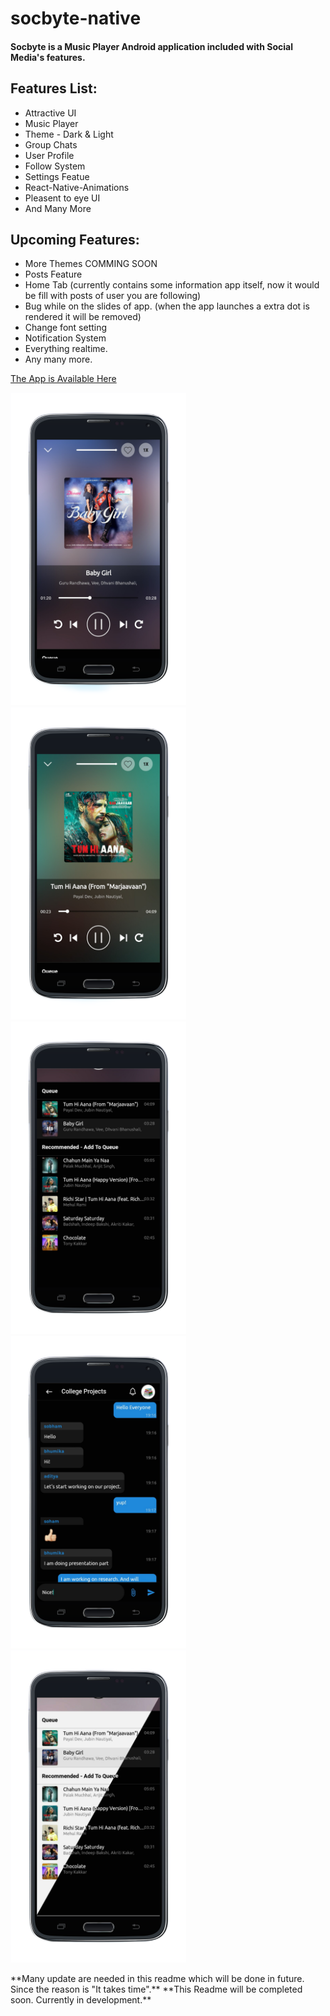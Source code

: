 # socbyte-native

#### Socbyte is a Music Player Android application included with Social Media's features.

## Features List:
- Attractive UI
- Music Player
- Theme - Dark & Light
- Group Chats
- User Profile
- Follow System
- Settings Featue
- React-Native-Animations
- Pleasent to eye UI
- And Many More

## Upcoming Features:
- More Themes COMMING SOON
- Posts Feature
- Home Tab (currently contains some information app itself, now it would be fill with posts of user you are following)
- Bug while on the slides of app. (when the app launches a extra dot is rendered it will be removed)
- Change font setting
- Notification System
- Everything realtime.
- Any many more.

[The App is Available Here](https://play.google.com/store/apps/details?id=com.socbyte)

<p>
  <img src="https://github.com/Socbyte/src/blob/main/images/introswb/screen_1.png?raw=true" alt="Screenshot 1" height="500" />
  <img src="https://github.com/Socbyte/src/blob/main/images/introswb/screen_2.png?raw=true" alt="Screenshot 2" height="500" />
  <img src="https://github.com/Socbyte/src/blob/main/images/introswb/screen_3.png?raw=true" alt="Screenshot 3" height="500" />
  <img src="https://github.com/Socbyte/src/blob/main/images/introswb/screen_4.png?raw=true" alt="Screenshot 4" height="500" />
  <img src="https://github.com/Socbyte/src/blob/main/images/introswb/screen_5.png?raw=true" alt="Screenshot 5" height="500" />
</p>
**Many update are needed in this readme which will be done in future. Since the reason is "It takes time".**
**This Readme will be completed soon. Currently in development.**
